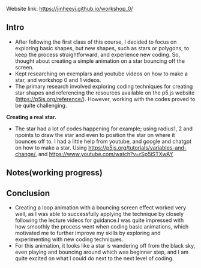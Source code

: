 Website link: https://jinheeyi.github.io/workshop_0/

## Intro

- After following the first class of this course, I decided to focus on exploring basic shapes, but new shapes, such as stars or polygons, to keep the process straightforward, and experience new coding. So, thought about creating a simple animation on a star bouncing off the screen. 
- Kept researching on exemplars and youtube videos on how to make a star, and workshop 0 and 1 videos. 
- The primary research involved exploring coding techniques for creating star shapes and referencing the resources available on the p5.js website (https://p5js.org/reference/). However, working with the codes proved to be quite challenging.

**Creating a real star.**

- The star had a lot of codes happening for example; using radius1, 2 and npoints to draw the star and even to position the star on where it bounces off to. I had a little help from youtube, and google and chatgpt on how to make a star. Using https://p5js.org/tutorials/variables-and-change/, and https://www.youtube.com/watch?v=rSp5iSTXwAY

## Notes(working progress)


## Conclusion

- Creating a loop animation with a bouncing screen effect worked very well, as I was able to successfully applying the technique by closely following the lecture videos for guidance.I was quite impressed with how smoothly the process went when coding basic animations, which motivated me to further improve my skills by exploring and experimenting with new coding techniques.
- For this animation, it looks like a star is wandering off from the black sky, even playing and bouncing around which was beginner step, and I am quite excited on what I could do next to the next level of coding. 
